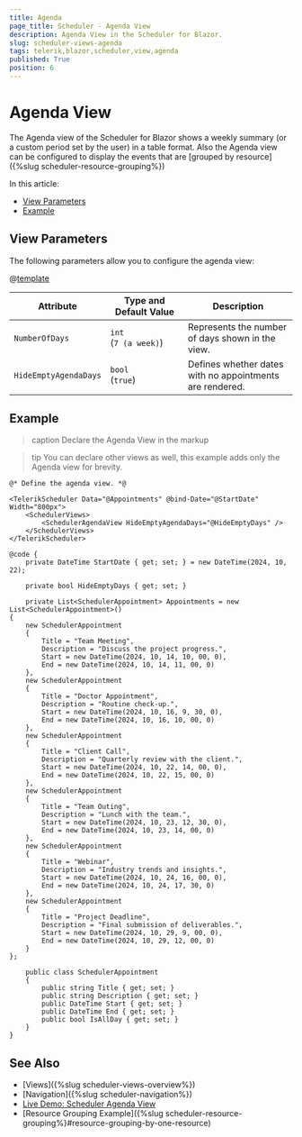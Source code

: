 ```yaml
---
title: Agenda
page_title: Scheduler - Agenda View
description: Agenda View in the Scheduler for Blazor.
slug: scheduler-views-agenda
tags: telerik,blazor,scheduler,view,agenda
published: True
position: 6
---
```


# Agenda View

The Agenda view of the Scheduler for Blazor shows a weekly summary (or a custom period set by the user) in a table format. Also the Agenda view can be configured to display the events that are [grouped by resource]({%slug scheduler-resource-grouping%})


In this article:

* [View Parameters](#view-parameters)
* [Example](#example)

## View Parameters

The following parameters allow you to configure the agenda view:

@[template](/_contentTemplates/common/parameters-table-styles.md#table-layout)

| Attribute | Type and Default&nbsp;Value | Description |
| --- | --- | --- |
| `NumberOfDays` | `int` <br /> (`7 (a week)`) | Represents the number of days shown in the view. |
| `HideEmptyAgendaDays` | `bool` <br /> (`true`) | Defines whether dates with no appointments are rendered. |

## Example

>caption Declare the Agenda View in the markup

>tip You can declare other views as well, this example adds only the Agenda view for brevity.

````CSHTML
@* Define the agenda view. *@

<TelerikScheduler Data="@Appointments" @bind-Date="@StartDate" Width="800px">
    <SchedulerViews>
        <SchedulerAgendaView HideEmptyAgendaDays="@HideEmptyDays" />
    </SchedulerViews>
</TelerikScheduler>

@code {
    private DateTime StartDate { get; set; } = new DateTime(2024, 10, 22);

    private bool HideEmptyDays { get; set; }

    private List<SchedulerAppointment> Appointments = new List<SchedulerAppointment>()
{
    new SchedulerAppointment
    {
        Title = "Team Meeting",
        Description = "Discuss the project progress.",
        Start = new DateTime(2024, 10, 14, 10, 00, 0),
        End = new DateTime(2024, 10, 14, 11, 00, 0)
    },
    new SchedulerAppointment
    {
        Title = "Doctor Appointment",
        Description = "Routine check-up.",
        Start = new DateTime(2024, 10, 16, 9, 30, 0),
        End = new DateTime(2024, 10, 16, 10, 00, 0)
    },
    new SchedulerAppointment
    {
        Title = "Client Call",
        Description = "Quarterly review with the client.",
        Start = new DateTime(2024, 10, 22, 14, 00, 0),
        End = new DateTime(2024, 10, 22, 15, 00, 0)
    },
    new SchedulerAppointment
    {
        Title = "Team Outing",
        Description = "Lunch with the team.",
        Start = new DateTime(2024, 10, 23, 12, 30, 0),
        End = new DateTime(2024, 10, 23, 14, 00, 0)
    },
    new SchedulerAppointment
    {
        Title = "Webinar",
        Description = "Industry trends and insights.",
        Start = new DateTime(2024, 10, 24, 16, 00, 0),
        End = new DateTime(2024, 10, 24, 17, 30, 0)
    },
    new SchedulerAppointment
    {
        Title = "Project Deadline",
        Description = "Final submission of deliverables.",
        Start = new DateTime(2024, 10, 29, 9, 00, 0),
        End = new DateTime(2024, 10, 29, 12, 00, 0)
    }
};

    public class SchedulerAppointment
    {
        public string Title { get; set; }
        public string Description { get; set; }
        public DateTime Start { get; set; }
        public DateTime End { get; set; }
        public bool IsAllDay { get; set; }
    }
}
````

## See Also

* [Views]({%slug scheduler-views-overview%})
* [Navigation]({%slug scheduler-navigation%})
* [Live Demo: Scheduler Agenda View](https://demos.telerik.com/blazor-ui/scheduler/agenda-view)
* [Resource Grouping Example]({%slug scheduler-resource-grouping%}#resource-grouping-by-one-resource)

